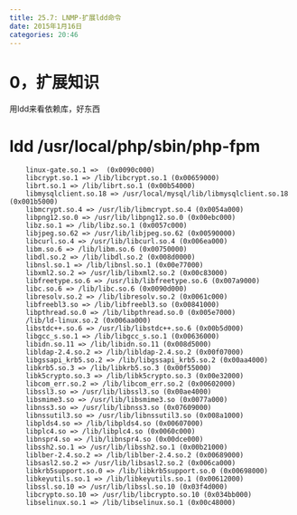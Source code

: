```yaml
---
title: 25.7: LNMP-扩展ldd命令
date: 2015年1月16日
categories: 20:46
---
```

 
0，扩展知识
=============================================
用ldd来看依赖库，好东西
# ldd /usr/local/php/sbin/php-fpm
        linux-gate.so.1 =>  (0x0090c000)
        libcrypt.so.1 => /lib/libcrypt.so.1 (0x00659000)
        librt.so.1 => /lib/librt.so.1 (0x00b54000)
        libmysqlclient.so.18 => /usr/local/mysql/lib/libmysqlclient.so.18 (0x001b5000)
        libmcrypt.so.4 => /usr/lib/libmcrypt.so.4 (0x0054a000)
        libpng12.so.0 => /usr/lib/libpng12.so.0 (0x00ebc000)
        libz.so.1 => /lib/libz.so.1 (0x0057c000)
        libjpeg.so.62 => /usr/lib/libjpeg.so.62 (0x00590000)
        libcurl.so.4 => /usr/lib/libcurl.so.4 (0x006ea000)
        libm.so.6 => /lib/libm.so.6 (0x00750000)
        libdl.so.2 => /lib/libdl.so.2 (0x008d0000)
        libnsl.so.1 => /lib/libnsl.so.1 (0x00e77000)
        libxml2.so.2 => /usr/lib/libxml2.so.2 (0x00c83000)
        libfreetype.so.6 => /usr/lib/libfreetype.so.6 (0x007a9000)
        libc.so.6 => /lib/libc.so.6 (0x0090d000)
        libresolv.so.2 => /lib/libresolv.so.2 (0x0061c000)
        libfreebl3.so => /lib/libfreebl3.so (0x00841000)
        libpthread.so.0 => /lib/libpthread.so.0 (0x005e7000)
        /lib/ld-linux.so.2 (0x006aa000)
        libstdc++.so.6 => /usr/lib/libstdc++.so.6 (0x00b5d000)
        libgcc_s.so.1 => /lib/libgcc_s.so.1 (0x00636000)
        libidn.so.11 => /lib/libidn.so.11 (0x008d5000)
        libldap-2.4.so.2 => /lib/libldap-2.4.so.2 (0x00f07000)
        libgssapi_krb5.so.2 => /lib/libgssapi_krb5.so.2 (0x00aa4000)
        libkrb5.so.3 => /lib/libkrb5.so.3 (0x00f55000)
        libk5crypto.so.3 => /lib/libk5crypto.so.3 (0x00e32000)
        libcom_err.so.2 => /lib/libcom_err.so.2 (0x00602000)
        libssl3.so => /usr/lib/libssl3.so (0x00ae4000)
        libsmime3.so => /usr/lib/libsmime3.so (0x0077a000)
        libnss3.so => /usr/lib/libnss3.so (0x07609000)
        libnssutil3.so => /usr/lib/libnssutil3.so (0x008a1000)
        libplds4.so => /lib/libplds4.so (0x00607000)
        libplc4.so => /lib/libplc4.so (0x0060c000)
        libnspr4.so => /lib/libnspr4.so (0x00dce000)
        libssh2.so.1 => /usr/lib/libssh2.so.1 (0x00b21000)
        liblber-2.4.so.2 => /lib/liblber-2.4.so.2 (0x00689000)
        libsasl2.so.2 => /usr/lib/libsasl2.so.2 (0x006ca000)
        libkrb5support.so.0 => /lib/libkrb5support.so.0 (0x00698000)
        libkeyutils.so.1 => /lib/libkeyutils.so.1 (0x00612000)
        libssl.so.10 => /usr/lib/libssl.so.10 (0x03f4d000)
        libcrypto.so.10 => /usr/lib/libcrypto.so.10 (0x034bb000)
        libselinux.so.1 => /lib/libselinux.so.1 (0x00c48000) 
